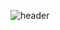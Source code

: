 
![header](https://capsule-render.vercel.app/api?type=waving&color=auto&height=320&section=header&text=Jiseon%20Baek&fontSize=80&fontAlignY=45&desc=👩‍💻%20Front-end%20Developer&descSize=23&animation=twinkling)
